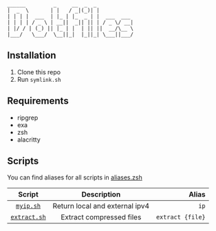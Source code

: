 ```
______         _     __  _  _            
|  _  \       | |   / _|(_)| |           
| | | |  ___  | |_ | |_  _ | |  ___  ___ 
| | | | / _ \ | __||  _|| || | / _ \/ __|
| |/ / | (_) || |_ | |  | || ||  __/\__ \
|___/   \___/  \__||_|  |_||_| \___||___/
```

## Installation

1. Clone this repo
2. Run ```symlink.sh```

## Requirements
* ripgrep
* exa
* zsh
* alacritty

## Scripts

You can find aliases for all scripts in [aliases.zsh](https://github.com/themadnesstony/dotfiles/blob/master/.config/zsh/aliases.zsh)

|                            Script                            |          Description           |                Alias |
| :----------------------------------------------------------: | :----------------------------: | -------------------: |
| [`myip.sh`](https://github.com/themadnesstony/dotfiles/blob/master/scripts/myip.sh) | Return local and external ipv4 |             ```ip``` |
| [`extract.sh`](https://github.com/themadnesstony/dotfiles/blob/master/scripts/extact.sh) |    Extract compressed files    | ```extract {file}``` |

